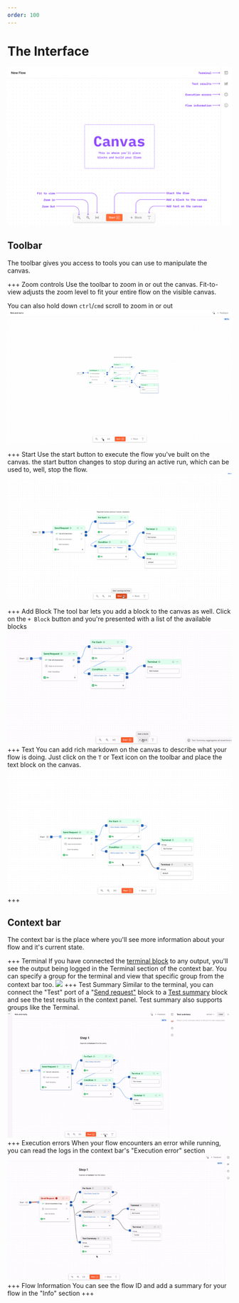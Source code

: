 ```yaml
---
order: 100
---
```

# The Interface

![](../static/interface.png)

## Toolbar
The toolbar gives you access to tools you can use to manipulate the canvas.

+++ Zoom controls 
Use the toolbar to zoom in or out the canvas. Fit-to-view adjusts the zoom level to fit your entire flow on the visible canvas.

You can also hold down `ctrl`/`cmd` scroll to zoom in or out
![](../static/Zoom-controls.gif)

+++ Start
Use the start button to execute the flow you've built on the canvas. the start button changes to stop during an active run, which can be used to, well, stop the flow.
![](../static/start-flow.gif)


+++ Add Block
The tool bar lets you add a block to the canvas as well. Click on the `+ Block` button and you're presented with a list of the available blocks
![](../static/add-block.gif)
+++ Text
You can add rich markdown on the canvas to describe what your flow is doing. Just click on the `T` or Text icon on the toolbar and place the text block on the canvas.
![](../static/add-annotations.gif)
+++

## Context bar
The context bar is the place where you'll see more information about your flow and it's current state.

+++ Terminal
If you have connected the [terminal block](../blocks/terminal.md) to any output, you'll see the output being logged in the Terminal section of the context bar. 
You can specify a group for the terminal and view that specific group from the context bar too.
![](../static/terminal.gif)
+++ Test Summary
Similar to the terminal, you can connect the "Test" port of a "[Send request"](../blocks/send-request.md) block to a [Test summary](../blocks/test-summary.md) block and see the test results in the context panel. 
Test summary also supports groups like the Terminal.
![](../static/test-summary.gif)
+++ Execution errors
When your flow encounters an error while running, you can read the logs in the context bar's "Execution error" section
![](../static/execution-error.gif)
+++ Flow Information
You can see the flow ID and add a summary for your flow in the "Info" section
+++
